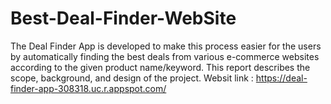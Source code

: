 # Best-Deal-Finder-WebSite
The Deal Finder App is developed to make this process easier for the users by automatically finding the best deals from various e-commerce websites according to the given product name/keyword. This report describes the scope, background, and design of the project.
Websit  link : https://deal-finder-app-308318.uc.r.appspot.com/
